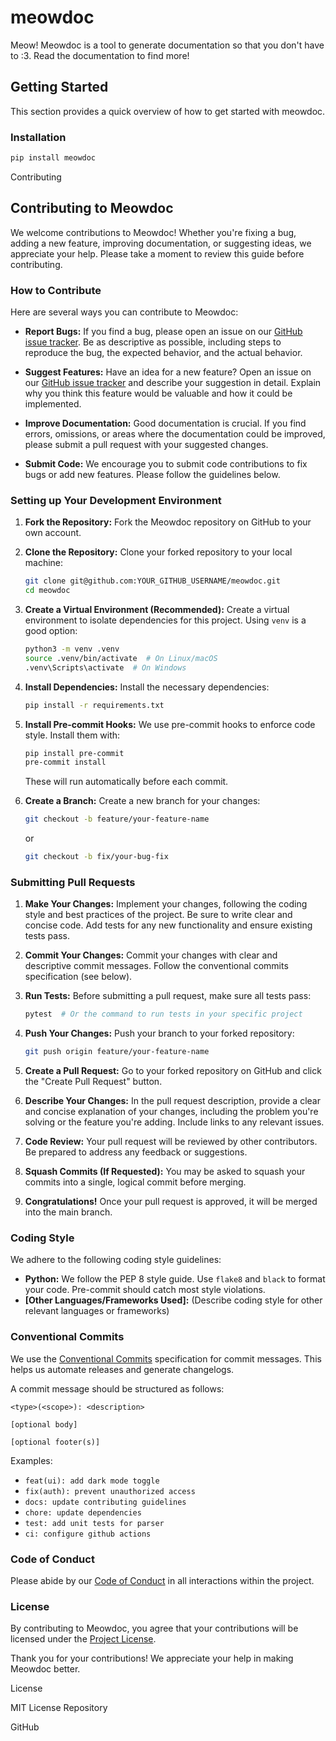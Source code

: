 # meowdoc

Meow! Meowdoc is a tool to generate documentation so that you don't have to :3. Read the documentation to find more!

## Getting Started

This section provides a quick overview of how to get started with meowdoc.

### Installation

```bash
pip install meowdoc
```
Contributing

## Contributing to Meowdoc

We welcome contributions to Meowdoc! Whether you're fixing a bug, adding a new feature, improving documentation, or suggesting ideas, we appreciate your help. Please take a moment to review this guide before contributing.

### How to Contribute

Here are several ways you can contribute to Meowdoc:

*   **Report Bugs:** If you find a bug, please open an issue on our [GitHub issue tracker](link-to-github-issues). Be as descriptive as possible, including steps to reproduce the bug, the expected behavior, and the actual behavior.

*   **Suggest Features:** Have an idea for a new feature? Open an issue on our [GitHub issue tracker](link-to-github-issues) and describe your suggestion in detail. Explain why you think this feature would be valuable and how it could be implemented.

*   **Improve Documentation:** Good documentation is crucial. If you find errors, omissions, or areas where the documentation could be improved, please submit a pull request with your suggested changes.

*   **Submit Code:** We encourage you to submit code contributions to fix bugs or add new features. Please follow the guidelines below.

### Setting up Your Development Environment

1.  **Fork the Repository:** Fork the Meowdoc repository on GitHub to your own account.
2.  **Clone the Repository:** Clone your forked repository to your local machine:

    ```bash
    git clone git@github.com:YOUR_GITHUB_USERNAME/meowdoc.git
    cd meowdoc
    ```
3.  **Create a Virtual Environment (Recommended):** Create a virtual environment to isolate dependencies for this project. Using `venv` is a good option:

    ```bash
    python3 -m venv .venv
    source .venv/bin/activate  # On Linux/macOS
    .venv\Scripts\activate  # On Windows
    ```
4.  **Install Dependencies:** Install the necessary dependencies:

    ```bash
    pip install -r requirements.txt
    ```
5.  **Install Pre-commit Hooks:** We use pre-commit hooks to enforce code style. Install them with:

    ```bash
    pip install pre-commit
    pre-commit install
    ```
    These will run automatically before each commit.
6.  **Create a Branch:** Create a new branch for your changes:

    ```bash
    git checkout -b feature/your-feature-name
    ```
    or
    ```bash
    git checkout -b fix/your-bug-fix
    ```

### Submitting Pull Requests

1.  **Make Your Changes:** Implement your changes, following the coding style and best practices of the project. Be sure to write clear and concise code. Add tests for any new functionality and ensure existing tests pass.
2.  **Commit Your Changes:** Commit your changes with clear and descriptive commit messages.  Follow the conventional commits specification (see below).
3.  **Run Tests:** Before submitting a pull request, make sure all tests pass:

    ```bash
    pytest  # Or the command to run tests in your specific project
    ```
4.  **Push Your Changes:** Push your branch to your forked repository:

    ```bash
    git push origin feature/your-feature-name
    ```
5.  **Create a Pull Request:** Go to your forked repository on GitHub and click the "Create Pull Request" button.
6.  **Describe Your Changes:** In the pull request description, provide a clear and concise explanation of your changes, including the problem you're solving or the feature you're adding. Include links to any relevant issues.
7.  **Code Review:** Your pull request will be reviewed by other contributors. Be prepared to address any feedback or suggestions.
8.  **Squash Commits (If Requested):**  You may be asked to squash your commits into a single, logical commit before merging.
9.  **Congratulations!** Once your pull request is approved, it will be merged into the main branch.

### Coding Style

We adhere to the following coding style guidelines:

*   **Python:** We follow the PEP 8 style guide.  Use `flake8` and `black` to format your code.  Pre-commit should catch most style violations.
*   **[Other Languages/Frameworks Used]:** (Describe coding style for other relevant languages or frameworks)

### Conventional Commits

We use the [Conventional Commits](https://www.conventionalcommits.org/en/v1.0.0/) specification for commit messages. This helps us automate releases and generate changelogs.

A commit message should be structured as follows:

```
<type>(<scope>): <description>

[optional body]

[optional footer(s)]
```

Examples:

*   `feat(ui): add dark mode toggle`
*   `fix(auth): prevent unauthorized access`
*   `docs: update contributing guidelines`
*   `chore: update dependencies`
*   `test: add unit tests for parser`
*   `ci: configure github actions`

### Code of Conduct

Please abide by our [Code of Conduct](link-to-code-of-conduct) in all interactions within the project.

### License

By contributing to Meowdoc, you agree that your contributions will be licensed under the [Project License](link-to-license).

Thank you for your contributions! We appreciate your help in making Meowdoc better.

License

MIT License
Repository

GitHub
